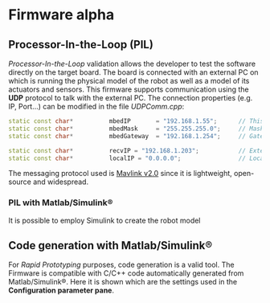 # Firmware alpha

## Processor-In-the-Loop (PIL)
*Processor-In-the-Loop* validation allows the developer to test the software directly on the target board. The board is connected with an external PC on which is running the physical model of the robot as well as a model of its actuators and sensors.
This firmware supports communication using the **UDP** protocol to talk with the external PC. The connection properties (e.g. IP, Port...) can be modified in the file *UDPComm.cpp*:
````c++
static const char*          mbedIP       = "192.168.1.55";      // This board IP seen from the network
static const char*          mbedMask     = "255.255.255.0";     // Mask
static const char*          mbedGateway  = "192.168.1.254";     // Gateway

static const char*          recvIP = "192.168.1.203";           // External PC IP */ "192.168.1.249";
static const char*          localIP = "0.0.0.0";                // Local IP on which the server of the board listens
````
The messaging protocol used is [Mavlink v2.0](https://mavlink.io/en/) since it is lightweight, open-source and widespread.
### PIL with Matlab/Simulink&reg;
It is possible to employ Simulink to create the robot model

## Code generation with Matlab/Simulink&reg;
For *Rapid Prototyping* purposes, code generation is a valid tool. The Firmware is compatible with C/C++ code automatically generated from Matlab/Simulink&reg;. Here it is shown which are the settings used in the **Configuration parameter pane**.